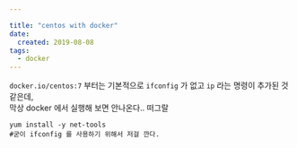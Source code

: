 ```yaml
---

title: "centos with docker"
date:
  created: 2019-08-08
tags:
  - docker
---
```

`docker.io/centos:7` 부터는 기본적으로 `ifconfig` 가 없고 `ip` 라는 명령이 추가된 것 같은데,  
막상 docker 에서 실행해 보면 안나온다.. 떠그랄

```shell
yum install -y net-tools
#굳이 ifconfig 를 사용하기 위해서 저걸 깐다.
```
